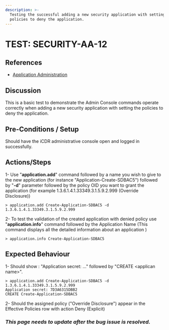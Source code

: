 ```yaml
---
description: >-
  Testing the successful adding a new security application with setting the
  policies to deny the application.
---
```


# TEST: SECURITY-AA-12

## References

* [Application Administration](./)

## Discussion

This is a basic test to demonstrate the Admin Console commands operate correctly when adding a new security application with setting the policies to deny the application.

## Pre-Conditions / Setup

Should have the iCDR administrative console open and logged in successfully.

## Actions/Steps

1- Use "**application.add**" command followed by a name you wish to give to the new application \(for instance "Application-Create-SDBAC5"\) followed by  "**-d**" parameter followed by the policy OID you want to grant the application \(for example 1.3.6.1.4.1.33349.3.1.5.9.2.999 \(Override Disclosure\)\)

```text
> application.add Create-Application-SDBAC5 -d 1.3.6.1.4.1.33349.3.1.5.9.2.999
```

2- To test the  validation of the created application with denied policy use "**application.info**" command  followed by the Application Name \(This command displays all the detailed information about an application \)

```text
> application.info Create-Application-SDBAC5
```

## Expected Behaviour

1-  Should show : "Application secret: ..." followed by "CREATE &lt;applican name&gt;".

```text
> application.add Create-Application-SDBAC5 -d 1.3.6.1.4.1.33349.3.1.5.9.2.999
Application secret: 7D3A6315DBB2
CREATE Create-Application-SDBAC5
```

2- Should the assigned policy \("Override Disclosure"\) appear in the Effective Policies row with action Deny \(Explicit\)

### _**This page needs to update after the bug issue is resolved.**_

